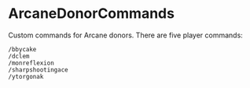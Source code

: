 # ArcaneDonorCommands
Custom commands for Arcane donors.  There are five player commands:

```
/bbycake
/dclem
/monreflexion
/sharpshootingace
/ytorgonak
```
